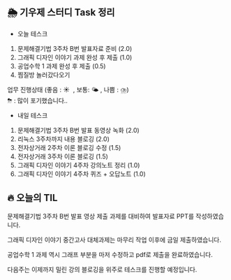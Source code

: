## 🌦️ 기우제 스터디 Task 정리

- 오늘 테스크

1. 문제해결기법 3주차 B번 발표자료 준비 (2.0)
2. 그래픽 디자인 이야기 과제 완성 후 제출 (1.0)
3. 공업수학 1 과제 완성 후 제출 (0.5)
4. 찜질방 놀러갔다오기

업무 진행상태 (좋음 : ☀  , 보통: 🌤 , 나쁨 : ⛈)   
⛈ : 많이 포기했습니다..
 
- 내일 테스크

1. 문제해결기법 3주차 B번 발표 동영상 녹화 (2.0)
2. 리눅스 3주차까지 내용 블로깅 (2.0)
3. 전자상거래 2주차 이론 블로깅 수정 (1.5)
4. 전자상거래 3주차 이론 블로깅 (1.5)
5. 그래픽 디자인 이야기 4주차 강의노트 정리 (1.0)
6. 그래픽 디자인 이야기 4주차 퀴즈 + 오답노트 (1.0)

## 🔥 오늘의 TIL

문제해결기법 3주차 B번 발표 영상 제출 과제를 대비하여 발표자료 PPT를 작성하였습니다.  

그래픽 디자인 이야기 중간고사 대체과제는 마무리 작업 이후에 금일 제출하였습니다.

공업수학 1 과제 역시 그래프 부분을 마저 수정하고 pdf로 제출을 완료하였습니다.

다음주는 이제까지 밀린 강의 블로깅을 위주로 테스크를 진행할 예정입니다.
